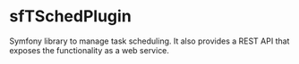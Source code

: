 sfTSchedPlugin
==============

Symfony library to manage task scheduling. It also provides a REST API that exposes the functionality as a web service.

